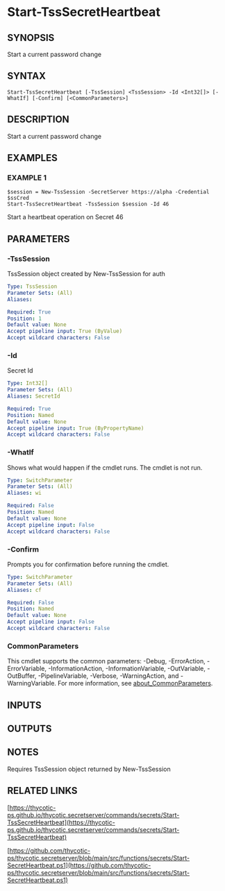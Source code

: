 # Start-TssSecretHeartbeat

## SYNOPSIS
Start a current password change

## SYNTAX

```
Start-TssSecretHeartbeat [-TssSession] <TssSession> -Id <Int32[]> [-WhatIf] [-Confirm] [<CommonParameters>]
```

## DESCRIPTION
Start a current password change

## EXAMPLES

### EXAMPLE 1
```
$session = New-TssSession -SecretServer https://alpha -Credential $ssCred
Start-TssSecretHeartbeat -TssSession $session -Id 46
```

Start a heartbeat operation on Secret 46

## PARAMETERS

### -TssSession
TssSession object created by New-TssSession for auth

```yaml
Type: TssSession
Parameter Sets: (All)
Aliases:

Required: True
Position: 1
Default value: None
Accept pipeline input: True (ByValue)
Accept wildcard characters: False
```

### -Id
Secret Id

```yaml
Type: Int32[]
Parameter Sets: (All)
Aliases: SecretId

Required: True
Position: Named
Default value: None
Accept pipeline input: True (ByPropertyName)
Accept wildcard characters: False
```

### -WhatIf
Shows what would happen if the cmdlet runs.
The cmdlet is not run.

```yaml
Type: SwitchParameter
Parameter Sets: (All)
Aliases: wi

Required: False
Position: Named
Default value: None
Accept pipeline input: False
Accept wildcard characters: False
```

### -Confirm
Prompts you for confirmation before running the cmdlet.

```yaml
Type: SwitchParameter
Parameter Sets: (All)
Aliases: cf

Required: False
Position: Named
Default value: None
Accept pipeline input: False
Accept wildcard characters: False
```

### CommonParameters
This cmdlet supports the common parameters: -Debug, -ErrorAction, -ErrorVariable, -InformationAction, -InformationVariable, -OutVariable, -OutBuffer, -PipelineVariable, -Verbose, -WarningAction, and -WarningVariable. For more information, see [about_CommonParameters](http://go.microsoft.com/fwlink/?LinkID=113216).

## INPUTS

## OUTPUTS

## NOTES
Requires TssSession object returned by New-TssSession

## RELATED LINKS

[https://thycotic-ps.github.io/thycotic.secretserver/commands/secrets/Start-TssSecretHeartbeat](https://thycotic-ps.github.io/thycotic.secretserver/commands/secrets/Start-TssSecretHeartbeat)

[https://github.com/thycotic-ps/thycotic.secretserver/blob/main/src/functions/secrets/Start-SecretHeartbeat.ps1](https://github.com/thycotic-ps/thycotic.secretserver/blob/main/src/functions/secrets/Start-SecretHeartbeat.ps1)

